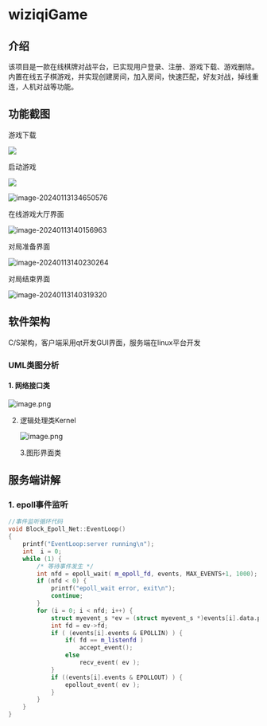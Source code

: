 # wiziqiGame

## 介绍

该项目是一款在线棋牌对战平台，已实现用户登录、注册、游戏下载、游戏删除。内置在线五子棋游戏，并实现创建房间，加入房间，快速匹配，好友对战，掉线重连，人机对战等功能。

## 功能截图

游戏下载

![](https://s2.loli.net/2024/02/21/84aqhC3JHi5UPfo.png)

启动游戏

![](https://s2.loli.net/2024/02/21/7f8t4r3zo5Zw6eV.png)

![image-20240113134650576](https://s2.loli.net/2024/01/13/6xXhBCUjMrIJgy2.png)

在线游戏大厅界面

![image-20240113140156963](https://s2.loli.net/2024/01/13/x5aCuDthslHbyWq.png)

对局准备界面

![image-20240113140230264](https://s2.loli.net/2024/01/13/mcUGhMvRbfgpC7q.png)

对局结束界面

![image-20240113140319320](https://s2.loli.net/2024/01/13/onGpsuwBd2NDTv5.png)

## 软件架构

C/S架构，客户端采用qt开发GUI界面，服务端在linux平台开发

### UML类图分析

#### 1. 网络接口类

![image.png](https://cdn.nlark.com/yuque/0/2024/png/42406148/1705895737385-4cc2796a-6864-40be-ba71-824b9290a1ac.png#averageHue=%231b1720&clientId=uc1437574-ac05-4&from=paste&height=799&id=uedd9b72b&originHeight=1199&originWidth=1646&originalType=binary&ratio=1.5&rotation=0&showTitle=false&size=199835&status=done&style=none&taskId=u441ff0d7-3186-4f9e-9c1f-e705a387bfa&title=&width=1097.3333333333333)

2. 逻辑处理类Kernel

   ![image.png](https://cdn.nlark.com/yuque/0/2024/png/42406148/1705895764607-adcd9e01-edd5-4384-9902-07b04ea7dd8b.png#averageHue=%231b1822&clientId=uc1437574-ac05-4&from=paste&height=638&id=u89d58525&originHeight=957&originWidth=1052&originalType=binary&ratio=1.5&rotation=0&showTitle=false&size=237222&status=done&style=none&taskId=ue9c26056-0432-421c-8fae-87350997f7f&title=&width=701.3333333333334)

    3.图形界面类



## 服务端讲解

### 1. epoll事件监听

~~~cpp
//事件监听循环代码
void Block_Epoll_Net::EventLoop()
{
    printf("EventLoop:server running\n");
    int  i = 0;
    while (1) {
        /* 等待事件发生 */
        int nfd = epoll_wait( m_epoll_fd, events, MAX_EVENTS+1, 1000);
        if (nfd < 0) {
            printf("epoll_wait error, exit\n");
            continue;
        }
        for (i = 0; i < nfd; i++) {
            struct myevent_s *ev = (struct myevent_s *)events[i].data.ptr;
            int fd = ev->fd;
            if ( (events[i].events & EPOLLIN) ) {
                if( fd == m_listenfd )
                    accept_event();
                else
                    recv_event( ev );
            }
            if ((events[i].events & EPOLLOUT) ) {
                epollout_event( ev );
            }
        }
    }
}
~~~

